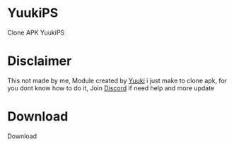 # YuukiPS
Clone APK YuukiPS

# Disclaimer
This not made by me, Module created by [Yuuki](https://github.com/akbaryahya) i just make to clone apk, for you dont know how to do it, Join [Discord](https://discord.gg/yuukips) if need help and more update

# Download
Download 
